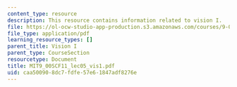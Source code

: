 ```yaml
---
content_type: resource
description: This resource contains information related to vision I.
file: https://ol-ocw-studio-app-production.s3.amazonaws.com/courses/9-00sc-introduction-to-psychology-fall-2011/caa500908dc7fdfe57e61847adf8276e_MIT9_00SCF11_lec05_vis1.pdf
file_type: application/pdf
learning_resource_types: []
parent_title: Vision I
parent_type: CourseSection
resourcetype: Document
title: MIT9_00SCF11_lec05_vis1.pdf
uid: caa50090-8dc7-fdfe-57e6-1847adf8276e
---
```

